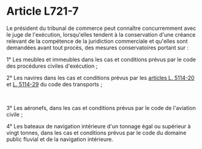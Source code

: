 # Article L721-7

<p>Le président du tribunal de commerce peut connaître concurremment avec le juge de l'exécution, lorsqu'elles tendent à la conservation d'une créance relevant de la compétence de la juridiction commerciale et qu'elles sont demandées avant tout procès, des mesures conservatoires portant sur : </p><p>1° Les meubles et immeubles dans les cas et conditions prévus par le code des procédures civiles d'exécution ; </p><p>2° Les navires dans les cas et conditions prévus par les <a href='/code-des-transports/partie-legislative/cinquieme-partie-transport-et-navigation-maritimes/livre-ier-le-navire/titre-ier-statut-des-navires/chapitre-iv-regime-de-propriete-des-navires/section-4-saisie/l5114-20.md'>articles L. 5114-20 </a>et <a href='/code-des-transports/partie-legislative/cinquieme-partie-transport-et-navigation-maritimes/livre-ier-le-navire/titre-ier-statut-des-navires/chapitre-iv-regime-de-propriete-des-navires/section-4-saisie/sous-section-3-saisie-execution/l5114-29.md'>L. 5114-29</a> du code des transports ; </p><br/><p>3° Les aéronefs, dans les cas et conditions prévus par le code de l'aviation civile ; </p><p>4° Les bateaux de navigation intérieure d'un tonnage égal ou supérieur à vingt tonnes, dans les cas et conditions prévus par le code du domaine public fluvial et de la navigation intérieure.</p>